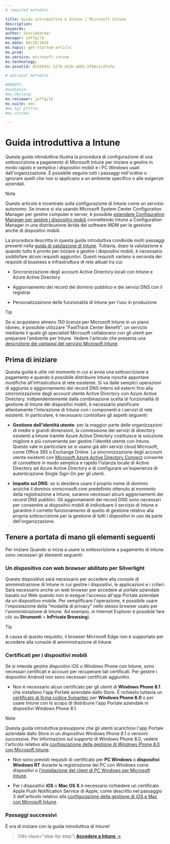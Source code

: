 ```yaml
---
# required metadata

title: Guida introduttiva a Intune | Microsoft Intune
description:
keywords:
author: Staciebarker
manager: jeffgilb
ms.date: 04/28/2016
ms.topic: get-started-article
ms.prod:
ms.service: microsoft-intune
ms.technology:
ms.assetid: d158503c-1276-422b-ab81-5f66c1cd7e7a

# optional metadata

#ROBOTS:
#audience:
#ms.devlang:
ms.reviewer: jeffgilb
ms.suite: ems
#ms.tgt_pltfrm:
#ms.custom:

---
```



# Guida introduttiva a Intune
Questa guida introduttiva illustra la procedura di configurazione di una sottoscrizione a pagamento di Microsoft Intune per iniziare a gestire in modo rapido e semplice i dispositivi mobili e i PC Windows usati dall'organizzazione. È possibile seguire tutti i passaggi nell'ordine o ignorare quelli che non si applicano a un ambiente specifico o alle esigenze aziendali.

>[!NOTE]
>Questo articolo è incentrato sulla configurazione di Intune come un servizio autonomo. Se invece si sta usando Microsoft System Center Configuration Manager per gestire computer e server, è possibile [estendere Configuration Manager per gestire i dispositivi mobili](https://technet.microsoft.com/library/jj884158.aspx) connettendo Intune a Configuration Manager in una distribuzione ibrida del software MDM per la gestione anche di dispositivi mobili.

La procedura descritta in questa guida introduttiva condivide molti passaggi presenti nella [guida di valutazione di Intune](/intune/understand-explore/get-started-with-a-30-day-trial-of-microsoft-intune). Tuttavia, dopo la valutazione e quando tutto è pronto per iniziare a gestire i dispositivi mobili, è necessario soddisfare alcuni requisiti aggiuntivi. Questi requisiti variano a seconda dei requisiti di business e infrastruttura di rete attuali tra cui:

-   Sincronizzazione degli account Active Directory locali con Intune e Azure Active Directory

-   Aggiornamento dei record del dominio pubblico e dei servizi DNS con il registrar

-   Personalizzazione delle funzionalità di Intune per l'uso in produzione

>[!TIP]
>Se si acquistano almeno 150 licenze per Microsoft Intune in un piano idoneo, è possibile utilizzare "FastTrack Center Benefit", un servizio mediante il quale gli specialisti Microsoft collaborano con gli utenti per preparare l’ambiente per Intune. Vedere l'articolo che presenta una [descrizione dei vantaggi del servizio Microsoft Intune](https://technet.microsoft.com/library/mt228265.aspx).


## Prima di iniziare
Questa guida è utile nel momento in cui si avvia una sottoscrizione a pagamento e quando è possibile distribuire Intune nonché apportare modifiche all'infrastruttura di rete esistente. Si va dalle semplici operazioni di aggiunta o aggiornamento dei record DNS interni ed esterni fino alla sincronizzazione degli account utente Active Directory con Azure Active Directory. Indipendentemente dalla combinazione scelta di funzionalità di gestione di Intune dei dispositivi mobili, è necessario pianificare attentamente l'interazione di Intune con i componenti e i servizi di rete esistenti. In particolare, è necessario controllare gli aspetti seguenti:

-   **Gestione dell'identità utente**: per la maggior parte delle organizzazioni di medie e grandi dimensioni, la connessione dei servizi di directory esistenti a Intune tramite Azure Active Directory costituisce la soluzione migliore e più conveniente per gestire l'identità utente con Intune. Questo vale in particolare se si usano già altri servizi cloud Microsoft, come Office 365 o Exchange Online. La sincronizzazione degli account utente esistenti con [Microsoft Azure Active Directory Connect](https://www.microsoft.com/download/details.aspx?id=47594) consente di connettere in modo semplice e rapido l'istanza locale di Active Directory ad Azure Active Directory e di configurare un'esperienza di autenticazione Single Sign-On per gli utenti.

-   **Impatto sul DNS**: se si desidera usare il proprio nome di dominio anziché il dominio onmicrosoft.com predefinito ottenuto al momento della registrazione a Intune, saranno necessari alcuni aggiornamenti dei record DNS pubblici. Gli aggiornamenti dei record DNS sono necessari per consentire ai dispositivi mobili di individuare il servizio di Intune e garantire il corretto funzionamento di quello di gestione relativo alla propria sottoscrizione per la gestione di tutti i dispositivi in uso da parte dell'organizzazione.

## Tenere a portata di mano gli elementi seguenti
Per iniziare Quando si inizia a usare la sottoscrizione a pagamento di Intune sono necessari gli elementi seguenti:

### Un dispositivo con web browser abilitato per Silverlight
Questo dispositivo sarà necessario per accedere alla console di amministrazione di Intune in cui gestire i dispositivi, le applicazioni e i criteri. Sarà necessario anche un web browser per accedere al portale aziendale basato sul Web quando non si esegue l'accesso all'app Portale aziendale da un dispositivo mobile. Per semplificare l'operazione, è possibile usare l'impostazione della "modalità di privacy" nello stesso browser usato per l'amministrazione di Intune. Ad esempio, in Internet Explorer è possibile fare clic su **Strumenti** &gt; **InPrivate Browsing**).

>[!TIP]
>A causa di questo requisito, il browser Microsoft Edge non è supportato per accedere alla console di amministrazione di Intune.


### Certificati per i dispositivi mobili
Se si intende gestire dispositivi iOS o Windows Phone con Intune, sono necessari certificati e account per recuperare tali certificati. Per gestire i dispositivi Android non sono necessari certificati aggiuntivi.

- Non è necessario alcun certificato per gli utenti di **Windows Phone 8.1** che installano l'app Portale aziendale dallo Store. È richiesto tuttavia un [certificato di firma codice Symantec](https://products.websecurity.symantec.com/orders/enrollment/microsoftCert.do) per **Windows Phone 8.0** o per usare Intune con lo scopo di distribuire l'app Portale aziendale in dispositivi Windows Phone 8.1.

>[!NOTE]
>Questa guida introduttiva presuppone che gli utenti scarichino l'app Portale aziendale dallo Store in un dispositivo Windows Phone 8.1 o versioni successive. Per informazioni sul supporto di Windows Phone 8.0, vedere l'articolo relativo alla [configurazione della gestione di Windows Phone 8.0 con Microsoft Intune](/Intune/deploy-use/set-up-windows-phone-8.0-management-with-microsoft-intune).

- Non sono previsti requisiti di certificato per **PC Windows** o **dispositivi Windows RT** durante la registrazione dei PC con Windows come dispositivi o [l'installazione del client di PC Windows per Microsoft Intune](/intune/deploy-use/install-the-windows-pc-client-with-microsoft-intune).

- Per i dispositivi **iOS** o **Mac OS X** è necessario richiedere un certificato Apple Push Notification Service di Apple, come descritto nel passaggio 3 dell'articolo relativo alla [configurazione della gestione di iOS e Mac con Microsoft Intune](/intune/deploy-use/set-up-ios-and-mac-management-with-microsoft-intune).

### Passaggi successivi
È ora di iniziare con la guida introduttiva di Intune!

>[!div class="step-by-step"]
[**Accedere a Intune** &rarr;](start-with-a-paid-subscription-to-microsoft-intune-step-1.md)


<!--HONumber=May16_HO1-->


